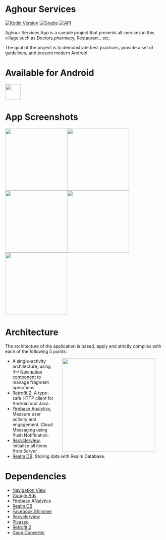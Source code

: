 # Aghour Services

[![Kotlin Version](https://img.shields.io/badge/kotlin-1.6.10-blue.svg)](http://kotlinlang.org/)
[![Gradle](https://img.shields.io/badge/gradle-7.1.2-blue.svg)](https://lv.binarybabel.org/catalog/gradle/latest)
[![API](https://img.shields.io/badge/API-21%2B-blue.svg?style=flat)](https://android-arsenal.com/api?level=21)

Aghour Services App is a sample project that presents all services in this village such as Doctors,pharmacy, Restaurant...etc.

The goal of the project is to demonstrate best practices, provide a set of guidelines, and present modern Android

# **Available for Android**

[<img src="https://i.imgur.com/heN9nOS.png" height="50">](https://play.google.com/store/apps/details?id=com.aghourservices)

# **App Screenshots**

<img src="https://i.imgur.com/9AM93ER.png" width="200"><img src="https://i.imgur.com/VJtb1t4.png" width="200">
<img src="https://i.imgur.com/TOiJKWz.png" width="200"><img src="https://i.imgur.com/U0kIzeD.png" width="200">
<img src="https://i.imgur.com/J5ydKqy.png" width="200">

# Architecture

The architecture of the application is based, apply and strictly complies with each of the following 5 points:

<img src="https://m7madmagdy.github.io/server/aghour%20images/ajhour.jpg" width="300" align="right" hspace="20">

-   A single-activity architecture, using the [Navigation component](https://developer.android.com/guide/navigation/navigation-getting-started) to manage fragment operations.
-   [Retrofit 2](https://square.github.io/retrofit/), A type-safe HTTP client for Android and Java.
-   [Firebase Analytics](https://firebase.google.com/), Measure user activity and engagement, Cloud Messaging using Push Notification.
-   [Recyclerview](https://developer.android.com/jetpack/androidx/releases/recyclerview), Initialize all items from Server
-   [Realm DB](https://realm.io/), Storing data with Realm Database.
   
# Dependencies
-  [Navigation View](https://developer.android.com/guide/navigation/navigation-getting-started)
-  [Google Ads](https://ads.google.com/intl/en_eg/home/)
-  [Firebase ANalytics](https://firebase.google.com/)
-  [Realm DB](https://realm.io/)
-  [Facebook Shimmer](https://facebook.github.io/shimmer-android/)
-  [Recyclerview](https://developer.android.com/jetpack/androidx/releases/recyclerview)
-  [Picasso](https://square.github.io/picasso/)
-  [Retrofit 2](https://square.github.io/retrofit/)
-  [Gson Converter](https://square.github.io/retrofit/)
